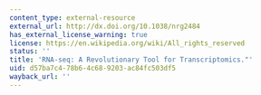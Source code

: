 ```yaml
---
content_type: external-resource
external_url: http://dx.doi.org/10.1038/nrg2484
has_external_license_warning: true
license: https://en.wikipedia.org/wiki/All_rights_reserved
status: ''
title: 'RNA-seq: A Revolutionary Tool for Transcriptomics."'
uid: d57ba7c4-78b6-4c68-9203-ac84fc503df5
wayback_url: ''
---
```

